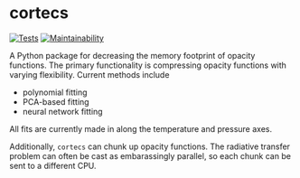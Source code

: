 # cortecs
[![Tests](https://github.com/arjunsavel/cortecs/actions/workflows/python-package.yml/badge.svg)](https://github.com/arjunsavel/cortecs/actions/workflows/python-package.yml)
[![Maintainability](https://api.codeclimate.com/v1/badges/4eb53795313af153f4cd/maintainability)](https://codeclimate.com/github/arjunsavel/cortecs/maintainability)

A Python package for decreasing the memory footprint of opacity functions. The primary functionality is compressing opacity functions with varying flexibility. Current methods include
- polynomial fitting
- PCA-based fitting
- neural network fitting


All fits are currently made in along the temperature and pressure axes. 

Additionally, `cortecs` can chunk up opacity functions. The radiative transfer problem can often be cast as embarassingly parallel, so each chunk can be sent to a different CPU.
